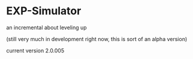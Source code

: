# EXP-Simulator
an incremental about leveling up

(still very much in development right now, this is sort of an alpha version)

current version 2.0.005
